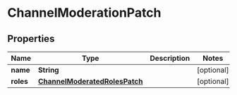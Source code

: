 

# ChannelModerationPatch


## Properties

| Name | Type | Description | Notes |
|------------ | ------------- | ------------- | -------------|
|**name** | **String** |  |  [optional] |
|**roles** | [**ChannelModeratedRolesPatch**](ChannelModeratedRolesPatch.md) |  |  [optional] |



